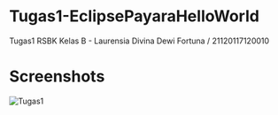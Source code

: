 # Tugas1-EclipsePayaraHelloWorld
Tugas1 RSBK Kelas B - Laurensia Divina Dewi Fortuna / 21120117120010

# Screenshots
![Tugas1](https://github.com/laurensiaddf/Tugas1-EclipsePayaraHelloWorld/blob/master/Tugas1RSBK-Laurensia%20Divina%20Dewi%20Fortuna-21120117120010.PNG)
